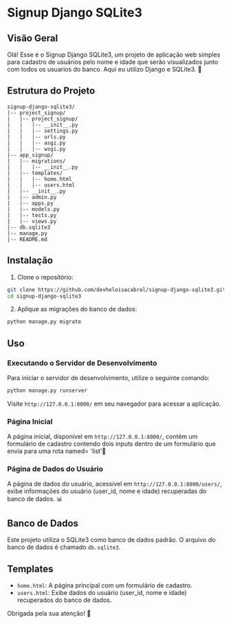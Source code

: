 # Signup Django SQLite3

## Visão Geral

Olá! Esse é o Signup Django SQLite3, um projeto de aplicação web simples para cadastro de usuários pelo nome e idade que serão visualizados junto com todos os usuarios do banco. Aqui eu utilizo Django e SQLite3. 🚀

## Estrutura do Projeto

```
signup-django-sqlite3/
|-- project_signup/
|   |-- project_signup/
|   |   |-- __init__.py
|   |   |-- settings.py
|   |   |-- urls.py
|   |   |-- asgi.py
|   |   |-- wsgi.py
|-- app_signup/
|   |-- migrations/
|   |   |-- __init__.py
|   |-- templates/
|   |   |-- home.html
|   |   |-- users.html
|   |-- __init__.py
|   |-- admin.py
|   |-- apps.py
|   |-- models.py
|   |-- tests.py
|   |-- views.py
|-- db.sqlite3
|-- manage.py
|-- README.md
```

## Instalação

1. Clone o repositório:

```bash
git clone https://github.com/devheloisacabral/signup-django-sqlite3.git
cd signup-django-sqlite3
```

2. Aplique as migrações do banco de dados:

```bash
python manage.py migrate
```

## Uso

### Executando o Servidor de Desenvolvimento

Para iniciar o servidor de desenvolvimento, utilize o seguinte comando:

```bash
python manage.py runserver
```

Visite `http://127.0.0.1:8000/` em seu navegador para acessar a aplicação.

### Página Inicial

A página inicial, disponível em `http://127.0.0.1:8000/`, contém um formulário de cadastro contendo dois inputs dentro de um formulário que envia para uma rota named= 'list'📝

### Página de Dados do Usuário

A página de dados do usuário, acessível em `http://127.0.0.1:8000/users/`, exibe informações do usuário (user_id, nome e idade) recuperadas do banco de dados. 📊

## Banco de Dados

Este projeto utiliza o SQLite3 como banco de dados padrão. O arquivo do banco de dados é chamado `db.sqlite3`.

## Templates

- `home.html`: A página principal com um formulário de cadastro.
- `users.html`: Exibe dados do usuário (user_id, nome e idade) recuperados do banco de dados.


Obrigada pela sua atenção! 🚀
